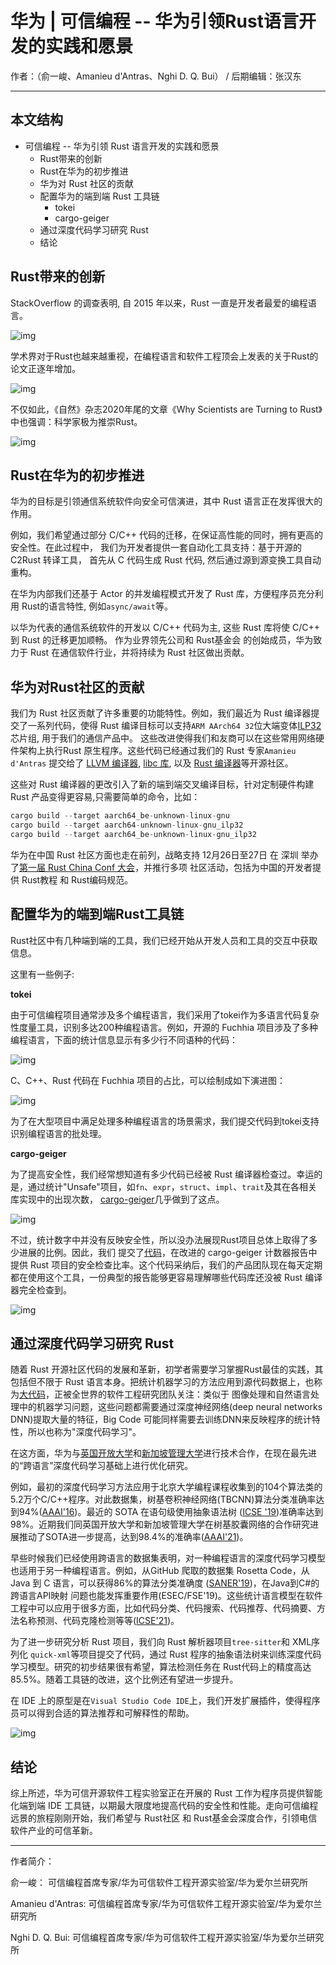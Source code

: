 # 华为 | 可信编程 -- 华为引领Rust语言开发的实践和愿景

作者：（俞一峻、Amanieu d'Antras、Nghi D. Q. Bui） / 后期编辑：张汉东

---

## 本文结构

- 可信编程 -- 华为引领 Rust 语言开发的实践和愿景
    - Rust带来的创新
    - Rust在华为的初步推进
    - 华为对 Rust 社区的贡献
    - 配置华为的端到端 Rust 工具链
        - tokei
        - cargo-geiger
    - 通过深度代码学习研究 Rust
    - 结论


## Rust带来的创新

StackOverflow 的调查表明, 自 2015 年以来，Rust 一直是开发者最爱的编程语言。

![img](./huawei_rust/1-RustConChina2020-yu-v42.png)

学术界对于Rust也越来越重视，在编程语言和软件工程顶会上发表的关于Rust的论文正逐年增加。

![img](./huawei_rust/2-RustConChina2020-yu-v43.png)

不仅如此，《自然》杂志2020年尾的文章《Why Scientists are Turning to Rust》中也强调：科学家极为推崇Rust。

![img](./huawei_rust/3-RustConChina2020-yu-v41.png)

## Rust在华为的初步推进

华为的目标是引领通信系统软件向安全可信演进，其中 Rust 语言正在发挥很大的作用。

例如，我们希望通过部分 C/C++ 代码的迁移，在保证高性能的同时，拥有更高的安全性。在此过程中， 我们为开发者提供一套自动化工具支持：基于开源的 C2Rust 转译工具， 首先从 C 代码生成 Rust 代码, 然后通过源到源变换工具自动重构。

在华为内部我们还基于 Actor 的并发编程模式开发了 Rust 库，方便程序员充分利用 Rust的语言特性, 例如`async/await`等。

以华为代表的通信系统软件的开发以 C/C++ 代码为主, 这些 Rust 库将使 C/C++ 到 Rust 的迁移更加顺畅。 作为业界领先公司和 Rust基金会 的创始成员，华为致力于 Rust 在通信软件行业，并将持续为 Rust 社区做出贡献。

## 华为对Rust社区的贡献

我们为 Rust 社区贡献了许多重要的功能特性。例如，我们最近为 Rust 编译器提交了一系列代码，使得 Rust 编译目标可以支持`ARM AArch64 32`位大端变体[ILP32](https://developer.arm.com/documentation/dai0490/latest/)芯片组, 用于我们的通信产品中。 这些改进使得我们和友商可以在这些常用网络硬件架构上执行Rust 原生程序。这些代码已经通过我们的 Rust 专家`Amanieu d'Antras` 提交给了 [LLVM 编译器](https://reviews.llvm.org/rG21bfd068b32ece1c6fbc912208e7cd1782a8c3fc), [libc 库](https://github.com/rust-lang/libc/pull/2039), 以及 [Rust 编译器](https://github.com/rust-lang/rust/pull/81455)等开源社区。

这些对 Rust 编译器的更改引入了新的端到端交叉编译目标，针对定制硬件构建 Rust 产品变得更容易,只需要简单的命令，比如：

```rust
cargo build --target aarch64_be-unknown-linux-gnu
cargo build --target aarch64-unknown-linux-gnu_ilp32
cargo build --target aarch64_be-unknown-linux-gnu_ilp32
```

华为在中国 Rust 社区方面也走在前列，战略支持 12月26日至27日 在 深圳 举办了[第一届 Rust China Conf 大会](https://2020conf.rustcc.cn/)，并推行多项 社区活动，包括为中国的开发者提供 Rust教程 和 Rust编码规范。

## 配置华为的端到端Rust工具链

Rust社区中有几种端到端的工具，我们已经开始从开发人员和工具的交互中获取信息。

这里有一些例子:

**tokei**

由于可信编程项目通常涉及多个编程语言，我们采用了tokei作为多语言代码复杂性度量工具，识别多达200种编程语言。例如，开源的 Fuchhia 项目涉及了多种编程语言，下面的统计信息显示有多少行不同语种的代码：

![img](./huawei_rust/4-RustConChina2020-yu-v49.png)

C、C++、Rust 代码在 Fuchhia 项目的占比，可以绘制成如下演进图：

![img](./huawei_rust/5-RustConChina2020-yu-v410.png)


为了在大型项目中满足处理多种编程语言的场景需求，我们提交代码到tokei支持识别编程语言的批处理。

**cargo-geiger**

为了提高安全性，我们经常想知道有多少代码已经被 Rust 编译器检查过。幸运的是，通过统计"Unsafe"项目，如`fn`、`expr`，`struct`、`impl`、`trait`及其在各相关库实现中的出现次数， [cargo-geiger](https://github.com/rust-secure-code/cargo-geiger)几乎做到了这点。

![img](./huawei_rust/6-RustConChina2020-yu-v411.png)

不过，统计数字中并没有反映安全性，所以没办法展现Rust项目总体上取得了多少进展的比例。因此，我们 提交了[代码](https://github.com/rust-secure-code/cargo-geiger/pull/167)，在改进的 cargo-geiger 计数器报告中提供 Rust 项目的安全检查比率。这个代码采纳后，我们的产品团队现在每天定期都在使用这个工具，一份典型的报告能够更容易理解哪些代码库还没被 Rust 编译器完全检查到。

![img](./huawei_rust/7-RustConChina2020-yu-v412.png)

## 通过深度代码学习研究 Rust

随着 Rust 开源社区代码的发展和革新，初学者需要学习掌握Rust最佳的实践，其包括但不限于 Rust 语言本身。把统计机器学习的方法应用到源代码数据上，也称为[大代码](https://arxiv.org/abs/1709.06182)，正被全世界的软件工程研究团队关注：类似于 图像处理和自然语言处理中的机器学习问题，这些问题都需要通过深度神经网络(deep neural networks DNN)提取大量的特征，Big Code 可能同样需要去训练DNN来反映程序的统计特性，所以也称为"深度代码学习"。

在这方面，华为与[英国开放大学](https://mcs.open.ac.uk/yy66)和[新加坡管理大学](http://www.mysmu.edu/faculty/lxjiang/)进行技术合作，在现在最先进的“跨语言”深度代码学习基础上进行优化研究。

例如，最初的深度代码学习方法应用于北京大学编程课程收集到的104个算法类的5.2万个C/C++程序。对此数据集，树基卷积神经网络(TBCNN)算法分类准确率达到94%([AAAI'16](https://github.com/bdqnghi/tbcnn.tensorflow))。最近的 SOTA 在语句级使用抽象语法树 ([ICSE '19](https://github.com/zhangj111/astnn))准确率达到98%。近期我们同英国开放大学和新加坡管理大学在树基胶囊网络的合作研究进展推动了SOTA进一步提高，达到98.4%的准确率([AAAI'21](https://arxiv.org/abs/2009.09777))。

早些时候我们已经使用跨语言的数据集表明，对一种编程语言的深度代码学习模型也适用于另一种编程语言。例如，从GitHub 爬取的数据集 Rosetta Code，从 Java 到 C 语言，可以获得86%的算法分类准确度 ([SANER'19](https://github.com/bdqnghi/bi-tbcnn))，在Java到C#的跨语言API映射 问题也能发挥重要作用(ESEC/FSE'19)。这些统计语言模型在软件工程中可以应用于很多方面，比如代码分类、代码搜索、代码推荐、代码摘要、方法名称预测、代码克隆检测等等([ICSE'21](https://github.com/bdqnghi/infercode))。

为了进一步研究分析 Rust 项目，我们向 Rust 解析器项目`tree-sitter`和 XML序列化 `quick-xml`等项目提交了代码，通过 Rust 程序的抽象语法树来训练深度代码学习模型。研究的初步结果很有希望，算法检测任务在 Rust代码上的精度高达85.5%。随着工具链的改进，这个比例还有望进一步提升。

在 IDE 上的原型是在`Visual Studio Code IDE`上，我们开发扩展插件，使得程序员可以得到合适的算法推荐和可解释性的帮助。

![img](./huawei_rust/8-RustConChina2020-yu-v414.png)

## 结论

综上所述，华为可信开源软件工程实验室正在开展的 Rust 工作为程序员提供智能化端到端 IDE 工具链，以期最大限度地提高代码的安全性和性能。走向可信编程远景的旅程刚刚开始，我们希望与 Rust社区 和 Rust基金会深度合作，引领电信软件产业的可信革新。

---

作者简介：

俞一峻：
可信编程首席专家/华为可信软件工程开源实验室/华为爱尔兰研究所

Amanieu d'Antras:
可信编程首席专家/华为可信软件工程开源实验室/华为爱尔兰研究所

Nghi D. Q. Bui:
可信编程首席专家/华为可信软件工程开源实验室/华为爱尔兰研究所